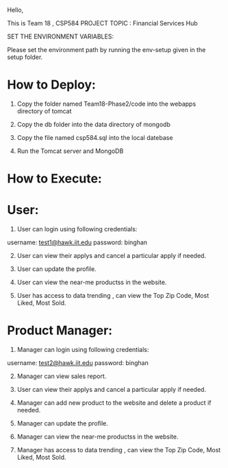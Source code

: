 Hello,

This is Team 18 , CSP584 PROJECT TOPIC : Financial Services Hub


SET THE ENVIRONMENT VARIABLES:

Please set the environment path by running the env-setup given in the setup folder.


How to Deploy:
=============

1. Copy the folder named Team18-Phase2/code into the webapps directory of tomcat

2. Copy the db folder into the data directory of mongodb
3. Copy the file named csp584.sql into the local datebase

4. Run the Tomcat server and MongoDB


How to Execute:
==============

User:
======

1. User can login using following credentials:

username: test1@hawk.iit.edu
password: binghan

2. User can view their applys and cancel a particular apply if needed.

3. User can update the profile.

4. User can view the near-me productss in the website.

5. User has access to data trending , can view the Top Zip Code, Most Liked, Most Sold.

Product Manager:
========

1. Manager can login using following credentials:

username: test2@hawk.iit.edu
password: binghan

2. Manager can view sales report.
 
3. User can view their applys and cancel a particular apply if needed.
   
4. Manager can add new product to the website  and delete a product if needed.

5. Manager can update the profile.

6. Manager can view the near-me productss in the website.

7. Manager has access to data trending , can view the Top Zip Code, Most Liked, Most Sold.
